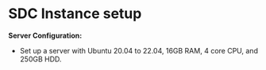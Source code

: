 # SDC Instance setup

**Server Configuration:**

* Set up a server with Ubuntu 20.04 to 22.04, 16GB RAM, 4 core CPU, and 250GB HDD.
